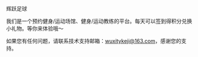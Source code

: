 辉跃足球

我们是一个预约健身/运动场馆、健身/运动教练的平台。每天可以签到得积分兑换小礼物。等你来体验哦～

如果您有任何问题，请联系技术支持邮箱：wuxitykeji@163.com，感谢您的支持。
